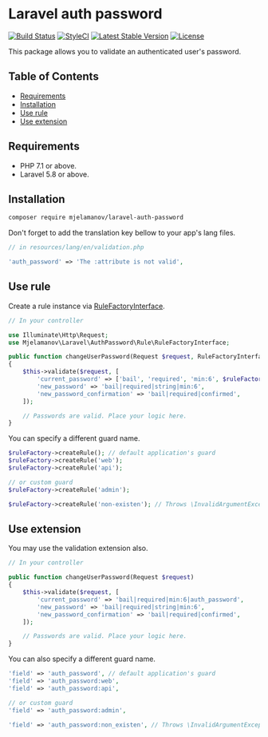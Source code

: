 # Laravel auth password

[![Build Status](https://travis-ci.com/mjelamanov/laravel-auth-password.svg?branch=master)](https://travis-ci.com/mjelamanov/laravel-auth-password)
[![StyleCI](https://github.styleci.io/repos/211689065/shield?branch=master)](https://github.styleci.io/repos/211689065)
[![Latest Stable Version](https://poser.pugx.org/mjelamanov/laravel-auth-password/version)](https://packagist.org/packages/mjelamanov/laravel-auth-password)
[![License](https://poser.pugx.org/mjelamanov/laravel-auth-password/license)](https://packagist.org/packages/mjelamanov/laravel-auth-password)

This package allows you to validate an authenticated user's password.

## Table of Contents

- [Requirements](#requirements)
- [Installation](#installation)
- [Use rule](#use-rule)
- [Use extension](#use-extension)

## Requirements

- PHP 7.1 or above.
- Laravel 5.8 or above.

## Installation

```bash
composer require mjelamanov/laravel-auth-password
```

Don't forget to add the translation key bellow to your app's lang files.

```php
// in resources/lang/en/validation.php

'auth_password' => 'The :attribute is not valid',
```

## Use rule

Create a rule instance via [RuleFactoryInterface](https://github.com/mjelamanov/laravel-auth-password/blob/master/src/Rule/RuleFactoryInterface.php).

```php
// In your controller

use Illuminate\Http\Request;
use Mjelamanov\Laravel\AuthPassword\Rule\RuleFactoryInterface;

public function changeUserPassword(Request $request, RuleFactoryInterface $ruleFactory)
{
    $this->validate($request, [
        'current_password' => ['bail', 'required', 'min:6', $ruleFactory->createRule()],
        'new_password' => 'bail|required|string|min:6',
        'new_password_confirmation' => 'bail|required|confirmed',
    ]);

    // Passwords are valid. Place your logic here.
}
```

You can specify a different guard name.

```php
$ruleFactory->createRule(); // default application's guard
$ruleFactory->createRule('web');
$ruleFactory->createRule('api');

// or custom guard
$ruleFactory->createRule('admin');

$ruleFactory->createRule('non-existen'); // Throws \InvalidArgumentException 
```

## Use extension

You may use the validation extension also.

```php
// In your controller

public function changeUserPassword(Request $request)
{
    $this->validate($request, [
        'current_password' => 'bail|required|min:6|auth_password',
        'new_password' => 'bail|required|string|min:6',
        'new_password_confirmation' => 'bail|required|confirmed',
    ]);

    // Passwords are valid. Place your logic here.
}
```

You can also specify a different guard name.

```php
'field' => 'auth_password', // default application's guard
'field' => 'auth_password:web',
'field' => 'auth_password:api',

// or custom guard
'field' => 'auth_password:admin',

'field' => 'auth_password:non_existen', // Throws \InvalidArgumentException
```
